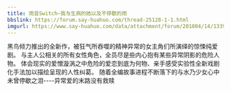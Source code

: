 ```yaml
---
title: 雨音Switch~我与生病的她以及不停歇的雨
bbslink: https://forum.say-huahuo.com/thread-25128-1-1.html
imgurl: https://www.say-huahuo.com/data/attachment/forum/201804/14/133927gtyi8cwt800jiwff.jpg
---
```


黑鸟倾力推出的全新作，被狂气所吞噬的精神异常的女主角们所演绎的惊悚纯爱剧。
与主人公相关的所有女性角色，全员尽是些内心抱有某些异常阴影的危险人物。
体会现实的爱憎漩涡之中危险的爱恋到底为何物、亲手感受实验性全新戏剧化手法加以描绘呈现的人性纠葛。
随着全编故事进程不断落下的与水乃少女心中未曾停歇之泪----异常爱的末路没有救赎<!--more-->
